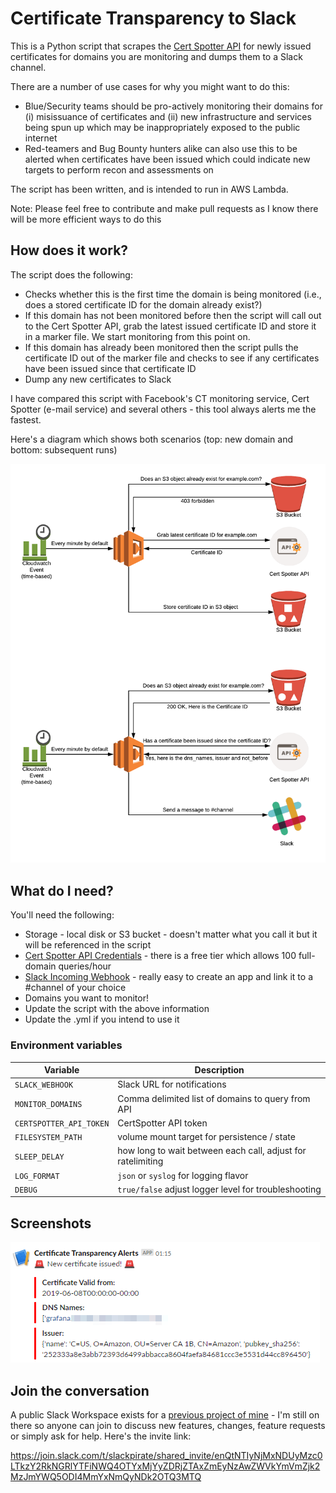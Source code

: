 # Certificate Transparency to Slack

This is a Python script that scrapes the [Cert Spotter API](https://sslmate.com/certspotter/) for newly issued certificates for domains you are monitoring and dumps them to a Slack channel.

There are a number of use cases for why you might want to do this:

* Blue/Security teams should be pro-actively monitoring their domains for (i) misissuance of certificates and (ii) new infrastructure and services being spun up which may be inappropriately exposed to the public internet
* Red-teamers and Bug Bounty hunters alike can also use this to be alerted when certificates have been issued which could indicate new targets to perform recon and assessments on

The script has been written, and is intended to run in AWS Lambda.

Note: Please feel free to contribute and make pull requests as I know there will be more efficient ways to do this

## How does it work?

The script does the following:

* Checks whether this is the first time the domain is being monitored (i.e., does a stored certificate ID for the domain already exist?)
* If this domain has not been monitored before then the script will call out to the Cert Spotter API, grab the latest issued certificate ID and store it in a marker file. We start monitoring from this point on.
* If this domain has already been monitored then the script pulls the certificate ID out of the marker file and checks to see if any certificates have been issued since that certificate ID
* Dump any new certificates to Slack

I have compared this script with Facebook's CT monitoring service, Cert Spotter (e-mail service) and several others - this tool always alerts me the fastest.

Here's a diagram which shows both scenarios (top: new domain and bottom: subsequent runs)

![how-it-works-diagram](screenshots/how-it-works.png?raw=true "how-it-works-diagram")

## What do I need?

You'll need the following:

* Storage - local disk or S3 bucket - doesn't matter what you call it but it will be referenced in the script
* [Cert Spotter API Credentials](https://sslmate.com/account/api_credentials) - there is a free tier which allows 100 full-domain queries/hour
* [Slack Incoming Webhook](https://api.slack.com/incoming-webhooks) - really easy to create an app and link it to a #channel of your choice
* Domains you want to monitor!
* Update the script with the above information
* Update the .yml if you intend to use it

### Environment variables

| Variable                  | Description                                                 |
| --------------            | ------------------------------------------------------------|
| `SLACK_WEBHOOK`           | Slack URL for notifications                                 |
| `MONITOR_DOMAINS`         | Comma delimited list of domains to query from API           |
| `CERTSPOTTER_API_TOKEN`   | CertSpotter API token                                       |
| `FILESYSTEM_PATH`         | volume mount target for persistence / state                 |
| `SLEEP_DELAY`             | how long to wait between each call, adjust for ratelimiting |
| `LOG_FORMAT`              | `json` or `syslog` for logging flavor                       |
| `DEBUG`                   | `true/false` adjust logger level for troubleshooting        |

## Screenshots

![Alt text](screenshots/slack-alert.png?raw=true "slack-alert")

## Join the conversation

A public Slack Workspace exists for a [previous project of mine](https://github.com/emtunc/SlackPirate) - I'm still on there so anyone can join to discuss new features, changes, feature requests or simply ask for help. Here's the invite link:

https://join.slack.com/t/slackpirate/shared_invite/enQtNTIyNjMxNDUyMzc0LTkzY2RkNGRlYTFiNWQ4OTYxMjYyZDRjZTAxZmEyNzAwZWVkYmVmZjk2MzJmYWQ5ODI4MmYxNmQyNDk2OTQ3MTQ
